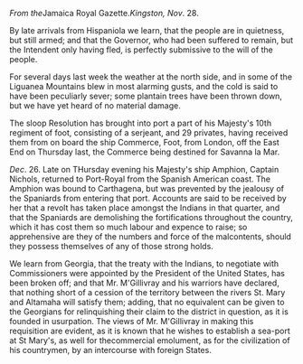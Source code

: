 *From the*Jamaica
                            Royal Gazette.*Kingston, Nov*. 28.By late arrivals from Hispaniola we learn, that the people are in quietness,
                    but still armed; and that the Governor, who had been suffered to remain, but the Intendent only having fled, is perfectly submissive to the will of the people.For several days last week the weather at the north side, and in some of the
                    Liguanea Mountains blew in most alarming gusts, and the cold
                    is said to have been peculiarly sever; some plantain trees
                    have been thrown down, but we have yet heard of no material damage.The sloop Resolution has brought into port a part of his Majesty's 10th
                    regiment of foot, consisting of a serjeant, and 29 privates,
                    having received them from on board the ship Commerce, Foot,
                    from London, off the East End on Thursday last, the Commerce
                    being destined for Savanna la Mar.*Dec*. 26. Late on THursday evening his Majesty's ship Amphion, Captain Nichols, returned to Port-Royal from the
                    Spanish American coast. The Amphion was bound to Carthagena, but was
                    prevented by the jealousy of the Spaniards from entering that port.
                    Accounts are said to be received by her that a revolt has taken
                    place amongst the Indians in that quarter, and that the
                    Spaniards are demolishing the fortifications throughout the country,
                    which it has cost them so much labour and expence to raise; so apprehensive are they of the numbers and force of the malcontents, should
                    they possess themselves of any of those strong holds.We learn from Georgia, that the treaty with the Indians, to negotiate with
                    Commissioners were appointed by the President of the United States,
                    has been broken off; and that Mr. M'Gillivray and his warriors
                    have declared, that nothing short of a cession of the territory between the
                        rivers St. Mary and Altamaha will satisfy them; adding,
                    that no equivalent can be given to the Georgians for relinquishing their
                    claim to the district in question, as it is founded in
                    usurpation. The views of Mr. M'Gillivray in making this requisition are evident, as it is known that he wishes to
                    establish a sea-port at St Mary's, as well for thecommercial emolument, as
                    for the civilization of his countrymen, by an intercourse with
                    foreign States.